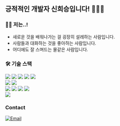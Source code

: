 ## 긍적적인 개발자 신희승입니다! 👋👋👋

### 💁‍♂️ 저는..!
- 새로운 것을 배워나가는 걸 굉장히 설레하는 사람입니다.
- 사람들과 대화하는 것을 좋아하는 사람입니다.
- 어디에도 잘 스며드는 물같은 사람입니다.

### 🛠️ 기술 스택
<img src="https://img.shields.io/badge/javascript-F7DF1E?style=flat-square&logo=javascript&logoColor=white"> <img src="https://img.shields.io/badge/react-61DAFB?style=flat-square&logo=react&logoColor=white"> <img src="https://img.shields.io/badge/tailwindcss-06B6D4?style=flat-square&logo=tailwindcss&logoColor=white"> <img src="https://img.shields.io/badge/styledcomponents-DB7093?style=flat-square&logo=styledcomponents&logoColor=white"> <img src="https://img.shields.io/badge/redux-764ABC?style=flat-square&logo=redux&logoColor=white">
</br>
<img src="https://img.shields.io/badge/electron-47848F?style=flat-square&logo=electron&logoColor=white"> <img src="https://img.shields.io/badge/expo-000020?style=flat-square&logo=expo&logoColor=white">
</br>
<img src="https://img.shields.io/badge/nodedotjs-339933?style=flat-square&logo=nodedotjs&logoColor=white"> <img src="https://img.shields.io/badge/express-000000?style=flat-square&logo=express&logoColor=white"> <img src="https://img.shields.io/badge/mongodb-47A248?style=flat-square&logo=mongodb&logoColor=white"> <img src="https://img.shields.io/badge/mongoose-880000?style=flat-square&logo=mongoose&logoColor=white">
</br>
<img src="https://img.shields.io/badge/jest-C21325?style=flat-square&logo=jest&logoColor=white">

### Contact
[![Email](https://img.shields.io/badge/gmail-EA4335?style=flat&logo=gmail&logoColor=white)](mailto:gmltmd519@gmail.com)
